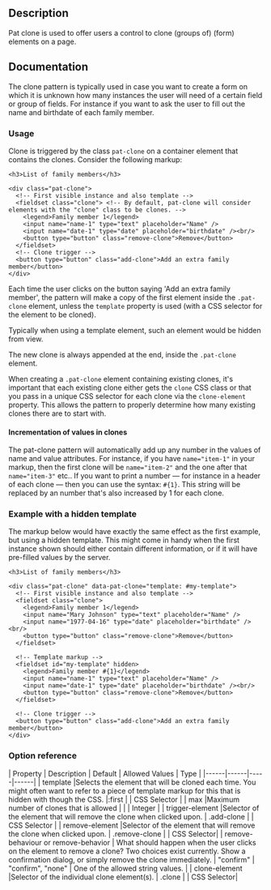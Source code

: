 ## Description

Pat clone is used to offer users a control to clone (groups of) (form) elements on a page.

## Documentation

The clone pattern is typically used in case you want to create a form on which it is unknown how many instances the user will need of a certain field or group of fields.
For instance if you want to ask the user to fill out the name and birthdate of each family member.

### Usage

Clone is triggered by the class `pat-clone` on a container element that contains the clones. Consider the following markup:

    <h3>List of family members</h3>
    
    <div class="pat-clone">
      <!-- First visible instance and also template -->
      <fieldset class="clone"> <!-- By default, pat-clone will consider elements with the "clone" class to be clones. -->
        <legend>Family member 1</legend>
        <input name="name-1" type="text" placeholder="Name" />
        <input name="date-1" type="date" placeholder="birthdate" /><br/>
        <button type="button" class="remove-clone">Remove</button>
      </fieldset>
      <!-- Clone trigger -->
      <button type="button" class="add-clone">Add an extra family member</button>
    </div>

Each time the user clicks on the button saying 'Add an extra family member', the
pattern will make a copy of the first element inside the
``.pat-clone`` element, unless the ``template`` property is used (with a CSS
selector for the element to be cloned).

Typically when using a template element, such an element would be hidden from view. 

The new clone is always appended at the end, inside the `.pat-clone` element.

When creating a ``.pat-clone`` element containing existing clones, it's
important that each existing clone either gets the ``clone`` CSS class or that you
pass in a unique CSS selector for each clone via the ``clone-element``
property. This allows the pattern to properly determine how many existing
clones there are to start with.

#### Incrementation of values in clones

The pat-clone pattern will automatically add up any number in the values of name and value attributes.
For instance, if you have `name="item-1"` in your markup, then the first clone will be
`name="item-2"` and the one after that `name="item-3"` etc.. If you want to print a number
— for instance in a header of each clone — then you can use the syntax: `#{1}`. This string
will be replaced by an number that's also increased by 1 for each clone. 


### Example with a hidden template

The markup below would have exactly the same effect as the first example, but using a hidden template. This might come in handy when the first instance shown should either contain different information, or if it will have pre-filled values by the server. 

    <h3>List of family members</h3>
    
    <div class="pat-clone" data-pat-clone="template: #my-template">
      <!-- First visible instance and also template -->
      <fieldset class="clone">
        <legend>Family member 1</legend>
        <input name="Mary Johnson" type="text" placeholder="Name" />
        <input name="1977-04-16" type="date" placeholder="birthdate" /><br/>
        <button type="button" class="remove-clone">Remove</button>
      </fieldset>

      <!-- Template markup -->
      <fieldset id="my-template" hidden>
        <legend>Family member #{1}</legend>
        <input name="name-1" type="text" placeholder="Name" />
        <input name="date-1" type="date" placeholder="birthdate" /><br/>
        <button type="button" class="remove-clone">Remove</button>
      </fieldset> 

      <!-- Clone trigger -->
      <button type="button" class="add-clone">Add an extra family member</button>
    </div>


### Option reference

| Property | Description | Default | Allowed Values | Type |
|------|------|-----|------|
| template |Selects the element that will be cloned each time. You might often want to refer to a piece of template markup for this that is hidden with though the CSS. |:first | | CSS Selector |
| max  |Maximum number of clones that is allowed | | | Integer |
| trigger-element |Selector of the element that will remove the clone when clicked upon. | .add-clone | | CSS Selector |
| remove-element |Selector of the element that will remove the clone when clicked upon. | .remove-clone | | CSS Selector|
| remove-behaviour or remove-behavior | What should happen when the user clicks on the element to remove a clone? Two choices exist currently. Show a confirmation dialog, or simply remove the clone immediately. | "confirm" | "confirm", "none" | One of the allowed string values. |
| clone-element |Selector of the individual clone element(s). | .clone | | CSS Selector|

